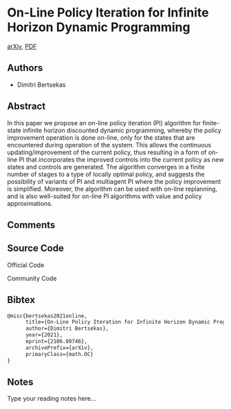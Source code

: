 
# On-Line Policy Iteration for Infinite Horizon Dynamic Programming

[arXiv](https://arxiv.org/abs/2106.0746), [PDF](https://arxiv.org/pdf/2106.0746.pdf)

## Authors

- Dimitri Bertsekas

## Abstract

In this paper we propose an on-line policy iteration (PI) algorithm for finite-state infinite horizon discounted dynamic programming, whereby the policy improvement operation is done on-line, only for the states that are encountered during operation of the system. This allows the continuous updating/improvement of the current policy, thus resulting in a form of on-line PI that incorporates the improved controls into the current policy as new states and controls are generated. The algorithm converges in a finite number of stages to a type of locally optimal policy, and suggests the possibility of variants of PI and multiagent PI where the policy improvement is simplified. Moreover, the algorithm can be used with on-line replanning, and is also well-suited for on-line PI algorithms with value and policy approximations.

## Comments



## Source Code

Official Code



Community Code



## Bibtex

```tex
@misc{bertsekas2021online,
      title={On-Line Policy Iteration for Infinite Horizon Dynamic Programming}, 
      author={Dimitri Bertsekas},
      year={2021},
      eprint={2106.00746},
      archivePrefix={arXiv},
      primaryClass={math.OC}
}
```

## Notes

Type your reading notes here...

